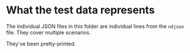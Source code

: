 # What the test data represents

The individual JSON files in this folder are individual lines from the `ndjson` file. They cover multiple scenarios.

They've been pretty-printed.
